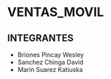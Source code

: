# VENTAS_MOVIL

## INTEGRANTES
- Briones Pincay Wesley
- Sanchez Chinga David
- Marin Suarez Katiuska
